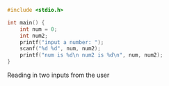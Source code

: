 ```c
#include <stdio.h>

int main() {
	int num = 0;
	int num2;
	printf("input a number: ");
	scanf("%d %d", num, num2);
	printf("num is %d\n num2 is %d\n", num, num2);
}
```
Reading in two inputs from the user

